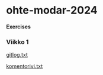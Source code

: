 # ohte-modar-2024

**Exercises**

### Viikko 1

[gitlog.txt](./kurssit/ot2023/laskarit/viikko1/gitlog.txt)

[komentorivi.txt](./kurssit/ot2023/laskarit/viikko1/komentorivi.txt)